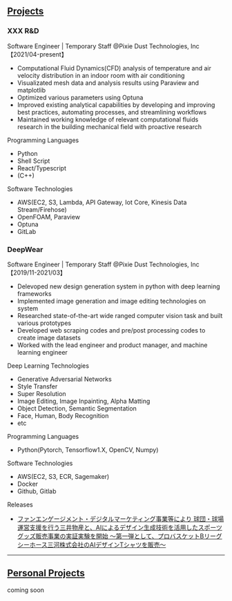 ## [Projects](#Top)
### XXX R&D
Software Engineer | Temporary Staff @Pixie Dust Technologies, Inc 【2021/04-present】
- Computational Fluid Dynamics(CFD) analysis of temperature and air velocity distribution in an indoor room with air conditioning
- Visualizated mesh data and analysis results using Paraview and matplotlib
- Optimized various parameters using Optuna
- Improved existing analytical capabilities by developing and improving best practices, automating processes, and streamlining workflows
- Maintained working knowledge of relevant computational fluids research in the building mechanical field with proactive research

Programming Languages
- Python
- Shell Script
- React/Typescript
- (C++)

Software Technologies
- AWS(EC2, S3, Lambda, API Gateway, Iot Core, Kinesis Data Stream/Firehose)
- OpenFOAM, Paraview
- Optuna
- GitLab

### DeepWear
Software Engineer | Temporary Staff @Pixie Dust Technologies, Inc 【2019/11-2021/03】
- Delevoped new design generation system in python with deep learning frameworks
- Implemented image generation and image editing technologies on system
- Researched state-of-the-art wide ranged computer vision task and built various prototypes
- Developed web scraping codes and pre/post processing codes to create image datasets
- Worked with the lead engineer and product manager, and machine learning engineer

Deep Learning Technologies
- Generative Adversarial Networks
- Style Transfer
- Super Resolution
- Image Editing, Image Inpainting, Alpha Matting
- Object Detection, Semantic Segmentation
- Face, Human, Body Recognition
- etc

Programming Languages
- Python(Pytorch, Tensorflow1.X, OpenCV, Numpy)

Software Technologies
- AWS(EC2, S3, ECR, Sagemaker)
- Docker
- Github, Gitlab

Releases
- [ファンエンゲージメント・デジタルマーケティング事業等により 球団・球場運営支援を行う三井物産と、AIによるデザイン生成技術を活用したスポーツグッズ販売事業の実証実験を開始
～第一弾として、プロバスケットBリーグ シーホース三河株式会社のAIデザインTシャツを販売～](https://pixiedusttech.com/news_20201016/)

---------------------------------------------------------------------------------------------------------------------


## [Personal Projects](#Top)
coming soon
